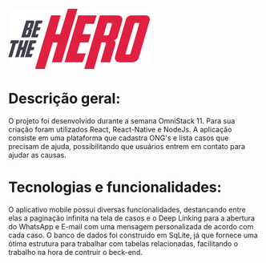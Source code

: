 ![alt text](https://github.com/AbnerPS/OmniStack-BeTheHero/blob/master/frontend/src/assets/logo-bethehero.png?raw=true)
# Descrição geral:
O projeto foi desenvolvido durante a semana OmniStack 11. Para sua criação foram utilizados React, React-Native e NodeJs. A aplicação consiste em uma plataforma que cadastra ONG's e lista casos que precisam de ajuda, possibilitando que usuários entrem em contato para ajudar as causas.

# Tecnologias e funcionalidades:
O aplicativo mobile possui diversas funcionalidades, destancando entre elas a paginação infinita na tela de casos e o Deep Linking para a abertura do WhatsApp e E-mail com uma mensagem personalizada de acordo com cada caso. O banco de dados foi construido em SqLite, já que fornece uma ótima estrutura para trabalhar com tabelas relacionadas, facilitando o trabalho na hora de contruir o beck-end.
